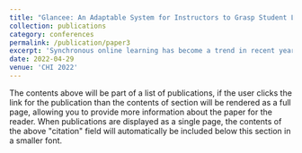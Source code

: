 ```yaml
---
title: "Glancee: An Adaptable System for Instructors to Grasp Student Learning Status in Synchronous Online Classes"
collection: publications
category: conferences
permalink: /publication/paper3
excerpt: 'Synchronous online learning has become a trend in recent years. However, instructors often face the challenge of inferring audiences’ reactions and learning status without seeing their faces in video feeds, which prevents instructors from establishing connections with students. To solve this problem, based on a need-finding survey with 67 college instructors, we propose Glancee, a real-time interactive system with adaptable configurations, sidebar-based visual displays, and comprehensive learning status detection algorithms. Then, we conduct a within-subject user study in which 18 college instructors deliver lectures online with Glancee and two baselines, EngageClass and ZoomOnly. Results show that Glancee can effectively support online teaching and is perceived to be significantly more helpful than the baselines. We further investigate how instructors’ emotions, behaviors, attention, cognitive load, and trust are affected during the class. Finally, we offer design recommendations for future online teaching assistant systems.'
date: 2022-04-29
venue: 'CHI 2022'
---
```


The contents above will be part of a list of publications, if the user clicks the link for the publication than the contents of section will be rendered as a full page, allowing you to provide more information about the paper for the reader. When publications are displayed as a single page, the contents of the above "citation" field will automatically be included below this section in a smaller font.
